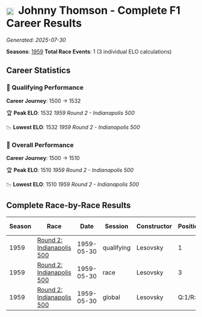 # <img src="https://upload.wikimedia.org/wikipedia/commons/a/a4/Flag_of_the_United_States.svg" alt="United States" width="20" height="auto" style="vertical-align: middle; margin-right: 5px;" onerror="this.outerHTML='🇺🇸'; this.style.marginRight='5px';"/> Johnny Thomson - Complete F1 Career Results

*Generated: 2025-07-30*

**Seasons**: [1959](../results/1959-season-report.md)
**Total Race Events**: 1 (3 individual ELO calculations)

## Career Statistics

### 🏁 Qualifying Performance
**Career Journey**: 1500 → 1532

🏆 **Peak ELO**: 1532
   *1959 Round 2 - Indianapolis 500*

📉 **Lowest ELO**: 1532
   *1959 Round 2 - Indianapolis 500*

### 🌟 Overall Performance
**Career Journey**: 1500 → 1510

🏆 **Peak ELO**: 1510
   *1959 Round 2 - Indianapolis 500*

📉 **Lowest ELO**: 1510
   *1959 Round 2 - Indianapolis 500*


## Complete Race-by-Race Results

| Season | Race | Date | Session | Constructor | Position | Starting ELO | ELO Change | Final ELO | Teammate |
|--------|------|------|---------|-------------|----------|--------------|------------|-----------|----------|
| 1959 | [Round 2: Indianapolis 500](../results/1959-season-report.md#round-2-indianapolis-500) | 1959-05-30 | qualifying | Lesovsky | 1 | 1500 | +32 | 1532 | <img src="https://upload.wikimedia.org/wikipedia/commons/a/a4/Flag_of_the_United_States.svg" alt="United States" width="20" height="auto" style="vertical-align: middle; margin-right: 5px;" onerror="this.outerHTML='🇺🇸'; this.style.marginRight='5px';"/> Len Sutton |
| 1959 | [Round 2: Indianapolis 500](../results/1959-season-report.md#round-2-indianapolis-500) | 1959-05-30 | race | Lesovsky | 3 | 1500 | N/A | 1500 | <img src="https://upload.wikimedia.org/wikipedia/commons/a/a4/Flag_of_the_United_States.svg" alt="United States" width="20" height="auto" style="vertical-align: middle; margin-right: 5px;" onerror="this.outerHTML='🇺🇸'; this.style.marginRight='5px';"/> Len Sutton |
| 1959 | [Round 2: Indianapolis 500](../results/1959-season-report.md#round-2-indianapolis-500) | 1959-05-30 | global | Lesovsky | Q:1/R:3 | 1500 | +10 | 1510 | <img src="https://upload.wikimedia.org/wikipedia/commons/a/a4/Flag_of_the_United_States.svg" alt="United States" width="20" height="auto" style="vertical-align: middle; margin-right: 5px;" onerror="this.outerHTML='🇺🇸'; this.style.marginRight='5px';"/> Len Sutton |
